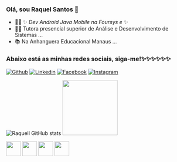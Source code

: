 ### Olá, sou Raquel Santos 👋
- 👩‍💻 ✨ _Dev Android Java Mobile na Foursys e_ ✨
- 👩‍🏫 Tutora presencial superior de Análise e Desenvolvimento de Sistemas ...
- 📚 Na Anhanguera Educacional Manaus ...
### Abaixo está as minhas redes sociais, siga-me!✨✨✨✨✨✨
[![Github](https://img.shields.io/badge/GitHub-100000?style=for-the-badge&logo=github&logoColor=white)](https://github.com/RaquellSanntos/RaquellSanntos)
[![Linkedin](https://img.shields.io/badge/LinkedIn-0077B5?style=for-the-badge&logo=linkedin&logoColor=white)](https://www.linkedin.com/in/raquellsanntos/)
[![Facebook](https://img.shields.io/badge/Facebook-1877F2?style=for-the-badge&logo=facebook&logoColor=white)](https://www.facebook.com/raquel.araujo.s/)
[![Instagram](https://img.shields.io/badge/Instagram-E4405F?style=for-the-badge&logo=instagram&logoColor=white)](https://www.instagram.com/raquel.dev.android.mobile.java/?r=nametag/)

![Raquell GitHub stats](https://github-readme-stats.vercel.app/api?username=raquellsanntos&show_icons=true&theme=radical)
<img height="150em" src="https://github-readme-stats.vercel.app/api/top-langs/?username=raquellsanntos&layout=compact&langs_count=16&theme=dark"/>

<div>
   <img height="40em" src=https://img.shields.io/badge/Java-ED8B00?style=for-the-badge&logo=java&logoColor=white/>
    <img height="40em" src=https://img.shields.io/badge/Unity-100000?style=for-the-badge&logo=unity&logoColor=white/>
     <img height="40em" src=https://img.shields.io/badge/C%23-239120?style=for-the-badge&logo=c-sharp&logoColor=white/>
      <img height="40em" src=https://img.shields.io/badge/GIT-E44C30?style=for-the-badge&logo=git&logoColor=white/>
      
</div>
